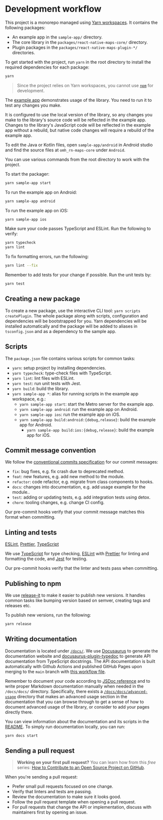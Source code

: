 # Development workflow

This project is a monorepo managed using [Yarn workspaces](https://yarnpkg.com/features/workspaces). It contains the following packages:

- An example app in the `sample-app/` directory.
- The core library in the `packages/react-native-maps-core/` directory.
- Plugin packages in the `packages/react-native-maps-plugin-*/` directories.

To get started with the project, run `yarn` in the root directory to install the required dependencies for each package:

```sh
yarn
```

> Since the project relies on Yarn workspaces, you cannot use [`npm`](https://github.com/npm/cli) for development.

The [example app](/sample-app/) demonstrates usage of the library. You need to run it to test any changes you make.

It is configured to use the local version of the library, so any changes you make to the library's source code will be reflected in the example app. Changes to the library's JavaScript code will be reflected in the example app without a rebuild, but native code changes will require a rebuild of the example app.

To edit the Java or Kotlin files, open `sample-app/android` in Android studio and find the source files at `omh_rn-maps-core` under `Android`.

You can use various commands from the root directory to work with the project.

To start the packager:

```sh
yarn sample-app start
```

To run the example app on Android:

```sh
yarn sample-app android
```

To run the example app on iOS:

```sh
yarn sample-app ios
```

Make sure your code passes TypeScript and ESLint. Run the following to verify:

```sh
yarn typecheck
yarn lint
```

To fix formatting errors, run the following:

```sh
yarn lint --fix
```

Remember to add tests for your change if possible. Run the unit tests by:

```sh
yarn test
```

## Creating a new package

To create a new package, use the interactive CLI tool: `yarn scripts createPlugin`. The whole package along with scripts, configuration and dependencies will be bootstrapped for you. Yarn dependencies will be installed automatically and the package will be added to aliases in `tsconfig.json` and as a dependency to the sample app.

## Scripts

The `package.json` file contains various scripts for common tasks:

- `yarn`: setup project by installing dependencies.
- `yarn typecheck`: type-check files with TypeScript.
- `yarn lint`: lint files with ESLint.
- `yarn test`: run unit tests with Jest.
- `yarn build`: build the library.
- `yarn sample-app *`: alias for running scripts in the example app workspace, e.g.:
  - `yarn sample-app start`: start the Metro server for the example app.
  - `yarn sample-app android`: run the example app on Android.
  - `yarn sample-app ios`: run the example app on iOS.
  - `yarn sample-app build:android:{debug,release}`: build the example app for Android.
    - `yarn sample-app build:ios:{debug,release}`: build the example app for iOS.

## Commit message convention

We follow the [conventional commits specification](https://www.conventionalcommits.org/en) for our commit messages:

- `fix`: bug fixes, e.g. fix crash due to deprecated method.
- `feat`: new features, e.g. add new method to the module.
- `refactor`: code refactor, e.g. migrate from class components to hooks.
- `docs`: changes into documentation, e.g. add usage example for the module..
- `test`: adding or updating tests, e.g. add integration tests using detox.
- `chore`: tooling changes, e.g. change CI config.

Our pre-commit hooks verify that your commit message matches this format when committing.

## Linting and tests

[ESLint](https://eslint.org/), [Prettier](https://prettier.io/), [TypeScript](https://www.typescriptlang.org/)

We use [TypeScript](https://www.typescriptlang.org/) for type checking, [ESLint](https://eslint.org/) with [Prettier](https://prettier.io/) for linting and formatting the code, and [Jest](https://jestjs.io/) for testing.

Our pre-commit hooks verify that the linter and tests pass when committing.

## Publishing to npm

We use [release-it](https://github.com/release-it/release-it) to make it easier to publish new versions. It handles common tasks like bumping version based on semver, creating tags and releases etc.

To publish new versions, run the following:

```sh
yarn release
```

## Writing documentation

Documentation is located under [`/docs/`](/docs/). We use [Docusaurus](https://docusaurus.io/) to generate the documentation website and [docusaurus-plugin-typedoc](https://www.npmjs.com/package/docusaurus-plugin-typedoc) to generate API documentation from TypeScript docstrings. The API documentation is built automatically with Github Actions and published GitHub Pages upon merging to the `main` branch with [this workflow file](/.github/workflows/cd.yml).

Remember to document your code according to [JSDoc reference](https://www.typescriptlang.org/docs/handbook/jsdoc-supported-types.html) and to write proper Markdown documentation manually when needed in the `/docs/docs/` directory. Specifically, there exists a [`/docs/docs/advanced-usage`](/docs/docs/advanced-usage) directory that makes an advanced usage section in the documentation that you can browse through to get a sense of how to document advanced usage of the library, or consider to add your pages directly there.

You can view information about the documentation and its scripts in the [README](/docs/README.md). To simply run documentation locally, you can run:

```bash
yarn docs start
```

## Sending a pull request

> **Working on your first pull request?** You can learn how from this _free_ series: [How to Contribute to an Open Source Project on GitHub](https://app.egghead.io/playlists/how-to-contribute-to-an-open-source-project-on-github).

When you're sending a pull request:

- Prefer small pull requests focused on one change.
- Verify that linters and tests are passing.
- Review the documentation to make sure it looks good.
- Follow the pull request template when opening a pull request.
- For pull requests that change the API or implementation, discuss with maintainers first by opening an issue.

